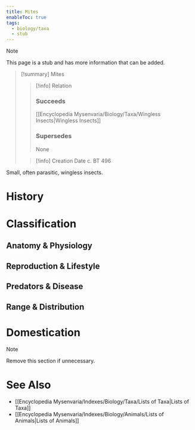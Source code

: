 ```yaml
---
title: Mites
enableToc: true
tags:
  - biology/taxa
  - stub
---
```


> [!note]
> This page is a stub and has more information that can be added.

> [!summary] Mites
> > [!info] Relation
> > ### Succeeds
> > [[Encyclopedia Mysenvaria/Biology/Taxa/Wingless Insects|Wingless Insects]]
> > ### Supersedes
> > None
>
> > [!info] Creation Date
> > c. BT 496

Small, often parasitic, wingless insects.
# History

# Classification
## Anatomy & Physiology

## Reproduction & Lifestyle

## Predators & Disease

## Range & Distribution

# Domestication

> [!note]
> Remove this section if unnecessary.
# See Also
- [[Encyclopedia Mysenvaria/Indexes/Biology/Taxa/Lists of Taxa|Lists of Taxa]]
- [[Encyclopedia Mysenvaria/Indexes/Biology/Animals/Lists of Animals|Lists of Animals]]